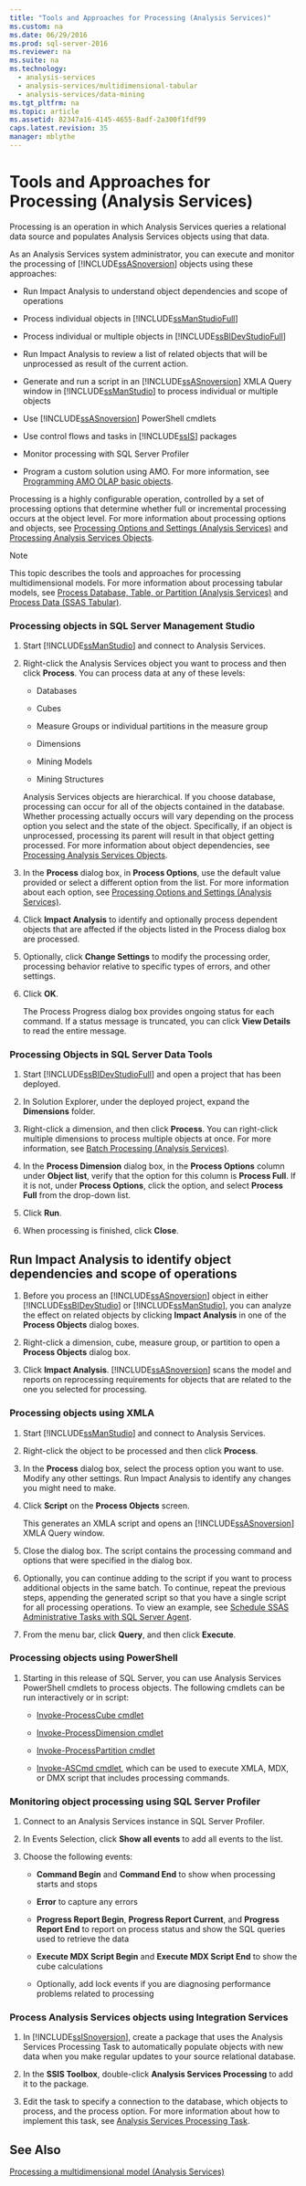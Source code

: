 ```yaml
---
title: "Tools and Approaches for Processing (Analysis Services)"
ms.custom: na
ms.date: 06/29/2016
ms.prod: sql-server-2016
ms.reviewer: na
ms.suite: na
ms.technology: 
  - analysis-services
  - analysis-services/multidimensional-tabular
  - analysis-services/data-mining
ms.tgt_pltfrm: na
ms.topic: article
ms.assetid: 82347a16-4145-4655-8adf-2a300f1fdf99
caps.latest.revision: 35
manager: mblythe
---
```

# Tools and Approaches for Processing (Analysis Services)
Processing is an operation in which Analysis Services queries a relational data source and populates Analysis Services objects using that data.  
  
 As an Analysis Services system administrator, you can execute and monitor the processing of [!INCLUDE[ssASnoversion](../../Topics/TopicNameContainA/includes/ssASnoversion_md.md)] objects using these approaches:  
  
-   Run Impact Analysis to understand object dependencies and scope of operations  
  
-   Process individual objects in [!INCLUDE[ssManStudioFull](../../Topics/TopicNameContainA/includes/ssManStudioFull_md.md)]  
  
-   Process individual or multiple objects in [!INCLUDE[ssBIDevStudioFull](../../Topics/TopicNameContainA/includes/ssBIDevStudioFull_md.md)]  
  
-   Run Impact Analysis to review a list of related objects that will be unprocessed as result of the current action.  
  
-   Generate and run a script in an [!INCLUDE[ssASnoversion](../../Topics/TopicNameContainA/includes/ssASnoversion_md.md)] XMLA Query window in [!INCLUDE[ssManStudio](../../Topics/TopicNameContainA/includes/ssManStudio_md.md)] to process individual or multiple objects  
  
-   Use [!INCLUDE[ssASnoversion](../../Topics/TopicNameContainA/includes/ssASnoversion_md.md)] PowerShell cmdlets  
  
-   Use control flows and tasks in [!INCLUDE[ssIS](../../Topics/TopicNameContainA/includes/ssIS_md.md)] packages  
  
-   Monitor processing with SQL Server Profiler  
  
-   Program a custom solution using AMO. For more information, see [Programming AMO OLAP basic objects](assetId:///ad1c970e-c0cb-4687-9563-56ab62c2db5f).  
  
 Processing is a highly configurable operation, controlled by a set of processing options that determine whether full or incremental processing occurs at the object level. For more information about processing options and objects, see [Processing Options and Settings (Analysis Services)](../../Topics/TopicNameNotContainA/Processing-Options-and-Settings--Analysis-Services-.md) and [Processing Analysis Services Objects](../../Topics/TopicNameNotContainA/Processing-Analysis-Services-Objects.md).  
  
> [!NOTE]  
>  This topic describes the tools and approaches for processing multidimensional models. For more information about processing tabular models, see [Process Database, Table, or Partition (Analysis Services)](../../Topics/TopicNameNotContainA/Process-Database--Table--or-Partition--Analysis-Services-.md) and [Process Data (SSAS Tabular)](../../Topics/TopicNameNotContainA/Process-Data--SSAS-Tabular-.md).  
  
### Processing objects in SQL Server Management Studio  
  
1.  Start [!INCLUDE[ssManStudio](../../Topics/TopicNameContainA/includes/ssManStudio_md.md)] and connect to Analysis Services.  
  
2.  Right-click the Analysis Services object you want to process and then click **Process**. You can process data at any of these levels:  
  
    -   Databases  
  
    -   Cubes  
  
    -   Measure Groups or individual partitions in the measure group  
  
    -   Dimensions  
  
    -   Mining Models  
  
    -   Mining Structures  
  
     Analysis Services objects are hierarchical. If you choose database, processing can occur for all of the objects contained in the database. Whether processing actually occurs will vary depending on the process option you select and the state of the object. Specifically, if an object is unprocessed, processing its parent will result in that object getting processed. For more information about object dependencies, see [Processing Analysis Services Objects](../../Topics/TopicNameNotContainA/Processing-Analysis-Services-Objects.md).  
  
3.  In the **Process** dialog box, in **Process Options**, use the default value provided or select a different option from the list. For more information about each option, see [Processing Options and Settings (Analysis Services)](../../Topics/TopicNameNotContainA/Processing-Options-and-Settings--Analysis-Services-.md).  
  
4.  Click **Impact Analysis** to identify and optionally process dependent objects that are affected if the objects listed in the Process dialog box are processed.  
  
5.  Optionally, click **Change Settings** to modify the processing order, processing behavior relative to specific types of errors, and other settings.  
  
6.  Click **OK**.  
  
     The Process Progress dialog box provides ongoing status for each command. If a status message is truncated, you can click **View Details** to read the entire message.  
  
### Processing Objects in SQL Server Data Tools  
  
1.  Start [!INCLUDE[ssBIDevStudioFull](../../Topics/TopicNameContainA/includes/ssBIDevStudioFull_md.md)] and open a project that has been deployed.  
  
2.  In Solution Explorer, under the deployed project, expand the **Dimensions** folder.  
  
3.  Right-click a dimension, and then click **Process**. You can right-click multiple dimensions to process multiple objects at once. For more information, see [Batch Processing (Analysis Services)](../../Topics/TopicNameNotContainA/Batch-Processing--Analysis-Services-.md).  
  
4.  In the **Process Dimension** dialog box, in the **Process Options** column under **Object list**, verify that the option for this column is **Process Full**. If it is not, under **Process Options**, click the option, and select **Process Full** from the drop-down list.  
  
5.  Click **Run**.  
  
6.  When processing is finished, click **Close**.  
  
##  <a name="bkmk_impactanalysis"></a> Run Impact Analysis to identify object dependencies and scope of operations  
  
1.  Before you process an [!INCLUDE[ssASnoversion](../../Topics/TopicNameContainA/includes/ssASnoversion_md.md)] object in either [!INCLUDE[ssBIDevStudio](../../Topics/TopicNameContainA/includes/ssBIDevStudio_md.md)] or [!INCLUDE[ssManStudio](../../Topics/TopicNameContainA/includes/ssManStudio_md.md)], you can analyze the effect on related objects by clicking **Impact Analysis** in one of the **Process Objects** dialog boxes.  
  
2.  Right-click a dimension, cube, measure group, or partition to open a **Process Objects** dialog box.  
  
3.  Click **Impact Analysis**. [!INCLUDE[ssASnoversion](../../Topics/TopicNameContainA/includes/ssASnoversion_md.md)] scans the model and reports on reprocessing requirements for objects that are related to the one you selected for processing.  
  
### Processing objects using XMLA  
  
1.  Start [!INCLUDE[ssManStudio](../../Topics/TopicNameContainA/includes/ssManStudio_md.md)] and connect to Analysis Services.  
  
2.  Right-click the object to be processed and then click **Process**.  
  
3.  In the **Process** dialog box, select the process option you want to use. Modify any other settings. Run Impact Analysis to identify any changes you might need to make.  
  
4.  Click **Script** on the **Process Objects** screen.  
  
     This generates an XMLA script and opens an [!INCLUDE[ssASnoversion](../../Topics/TopicNameContainA/includes/ssASnoversion_md.md)] XMLA Query window.  
  
5.  Close the dialog box. The script contains the processing command and options that were specified in the dialog box.  
  
6.  Optionally, you can continue adding to the script if you want to process additional objects in the same batch. To continue, repeat the previous steps, appending the generated script so that you have a single script for all processing operations. To view an example, see [Schedule SSAS Administrative Tasks with SQL Server Agent](../../Topics/TopicNameNotContainA/Schedule-SSAS-Administrative-Tasks-with-SQL-Server-Agent.md).  
  
7.  From the menu bar, click **Query**, and then click **Execute**.  
  
### Processing objects using PowerShell  
  
1.  Starting in this release of SQL Server, you can use Analysis Services PowerShell cmdlets to process objects. The following cmdlets can be run interactively or in script:  
  
    -   [Invoke-ProcessCube cmdlet](../../Topics/TopicNameNotContainA/Invoke-ProcessCube-cmdlet.md)  
  
    -   [Invoke-ProcessDimension cmdlet](../../Topics/TopicNameNotContainA/Invoke-ProcessDimension-cmdlet.md)  
  
    -   [Invoke-ProcessPartition cmdlet](../../Topics/TopicNameNotContainA/Invoke-ProcessPartition-cmdlet.md)  
  
    -   [Invoke-ASCmd cmdlet](../../Topics/TopicNameNotContainA/Invoke-ASCmd-cmdlet.md), which can be used to execute XMLA, MDX, or DMX script that includes processing commands.  
  
### Monitoring object processing using SQL Server Profiler  
  
1.  Connect to an Analysis Services instance in SQL Server Profiler.  
  
2.  In Events Selection, click **Show all events** to add all events to the list.  
  
3.  Choose the following events:  
  
    -   **Command Begin** and **Command End** to show when processing starts and stops  
  
    -   **Error** to capture any errors  
  
    -   **Progress Report Begin**, **Progress Report Current**, and **Progress Report End** to report on process status and show the SQL queries used to retrieve the data  
  
    -   **Execute MDX Script Begin** and **Execute MDX Script End** to show the cube calculations  
  
    -   Optionally, add lock events if you are diagnosing performance problems related to processing  
  
### Process Analysis Services objects using Integration Services  
  
1.  In [!INCLUDE[ssISnoversion](../../Topics/TopicNameContainA/includes/ssISnoversion_md.md)], create a package that uses the Analysis Services Processing Task to automatically populate objects with new data when you make regular updates to your source relational database.  
  
2.  In the **SSIS Toolbox**, double-click **Analysis Services Processing** to add it to the package.  
  
3.  Edit the task to specify a connection to the database, which objects to process, and the process option. For more information about how to implement this task, see [Analysis Services Processing Task](../../Topics/TopicNameNotContainA/Analysis-Services-Processing-Task.md).  
  
## See Also  
 [Processing a multidimensional model (Analysis Services)](../../Topics/TopicNameContainA/Processing-a-multidimensional-model--Analysis-Services-.md)